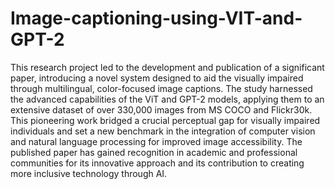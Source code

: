 # Image-captioning-using-VIT-and-GPT-2

This research project led to the development and publication of a significant paper, introducing a novel system designed to aid the visually impaired through multilingual, color-focused image captions. The study harnessed the advanced capabilities of the ViT and GPT-2 models, applying them to an extensive dataset of over 330,000 images from MS COCO and Flickr30k. This pioneering work bridged a crucial perceptual gap for visually impaired individuals and set a new benchmark in the integration of computer vision and natural language processing for improved image accessibility. The published paper has gained recognition in academic and professional communities for its innovative approach and its contribution to creating more inclusive technology through AI.
